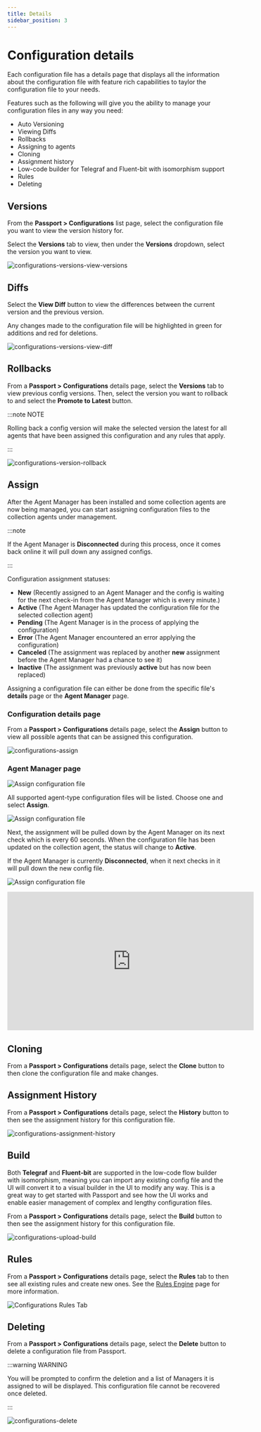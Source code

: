 ```yaml
---
title: Details
sidebar_position: 3
---
```


# Configuration details

Each configuration file has a details page that displays all the information about the configuration file with feature rich capabilities to taylor the configuration file to your needs.

Features such as the following will give you the ability to manage your configuration files in any way you need:

- Auto Versioning
- Viewing Diffs
- Rollbacks
- Assigning to agents
- Cloning
- Assignment history
- Low-code builder for Telegraf and Fluent-bit with isomorphism support
- Rules
- Deleting

## Versions

From the **Passport > Configurations** list page, select the configuration file you want to view the version history for.

Select the **Versions** tab to view, then under the **Versions** dropdown, select the version you want to view.

![configurations-versions-view-versions](../img/configurations-versions-view-versions.png)

## Diffs

Select the **View Diff** button to view the differences between the current version and the previous version.

Any changes made to the configuration file will be highlighted in green for additions and red for deletions.

![configurations-versions-view-diff](../img/configurations-versions-view-diff.png)

## Rollbacks

From a **Passport > Configurations** details page, select the **Versions** tab to view previous config versions. Then, select the version you want to rollback to and select the **Promote to Latest** button.

:::note NOTE

Rolling back a config version will make the selected version the latest for all agents that have been assigned this configuration and any rules that apply.

:::

![configurations-version-rollback](../img/configurations-version-rollback.png)

## Assign

After the Agent Manager has been installed and some collection agents are now being managed, you can start assigning configuration files to the collection agents under management.

:::note

If the Agent Manager is **Disconnected** during this process, once it comes back online it will pull down any assigned configs.

:::

Configuration assignment statuses:

- **New** (Recently assigned to an Agent Manager and the config is waiting for the next check-in from the Agent Manager which is every minute.)
- **Active** (The Agent Manager has updated the configuration file for the selected collection agent)
- **Pending** (The Agent Manager is in the process of applying the configuration)
- **Error** (The Agent Manager encountered an error applying the configuration)
- **Canceled** (The assignment was replaced by another **new** assignment before the Agent Manager had a chance to see it)
- **Inactive** (The assignment was previously **active** but has now been replaced)

Assigning a configuration file can either be done from the specific file's **details** page or the **Agent Manager** page.

### Configuration details page

From a **Passport > Configurations** details page, select the **Assign** button to view all possible agents that can be assigned this configuration.

![configurations-assign](../img/configurations-assign.png)

### Agent Manager page

![Assign configuration file](../img/agent-manager-assign-configuration-file.png)

All supported agent-type configuration files will be listed. Choose one and select **Assign**.

![Assign configuration file](../img/agent-manager-assign-configuration-list.png)

Next, the assignment will be pulled down by the Agent Manager on its next check which is every 60 seconds. When the configuration file has been updated on the collection agent, the status will change to **Active**.

If the Agent Manager is currently **Disconnected**, when it next checks in it will pull down the new config file.

![Assign configuration file](../img/agent-manager-config-status.png)

<div align="center"><iframe width="560" height="315" src="https://www.youtube.com/embed/i-wXHos_y4c?si=grQsyIaprkoELMC6" title="YouTube video player" frameborder="0" allow="accelerometer; autoplay; clipboard-write; encrypted-media; gyroscope; picture-in-picture; web-share" allowfullscreen></iframe></div>

## Cloning

From a **Passport > Configurations** details page, select the **Clone** button to then clone the configuration file and make changes.

## Assignment History

From a **Passport > Configurations** details page, select the **History** button to then see the assignment history for this configuration file.

![configurations-assignment-history](../img/configurations-assignment-history.png)

## Build

Both **Telegraf** and **Fluent-bit** are supported in the low-code flow builder with isomorphism, meaning you can import any existing config file and the UI will convert it to a visual builder in the UI to modify any way. This is a great way to get started with Passport and see how the UI works and enable easier management of complex and lengthy configuration files.

From a **Passport > Configurations** details page, select the **Build** button to then see the assignment history for this configuration file.

![configurations-upload-build](../img/configurations-upload-build.png)

## Rules

From a **Passport > Configurations** details page, select the **Rules** tab to then see all existing rules and create new ones. See the [Rules Engine](/passport/rules-engine) page for more information.

![Configurations Rules Tab](../img/configurations-rules-tab-list-view.png)

## Deleting

From a **Passport > Configurations** details page, select the **Delete** button to delete a configuration file from Passport.

:::warning WARNING

You will be prompted to confirm the deletion and a list of Managers it is assigned to will be displayed. This configuration file cannot be recovered once deleted.

:::

![configurations-delete](../img/configurations-delete.png)
